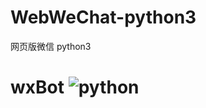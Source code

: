 # WebWeChat-python3
网页版微信  python3
# wxBot ![python](https://img.shields.io/badge/python-3.5-ff69b4.svg)

